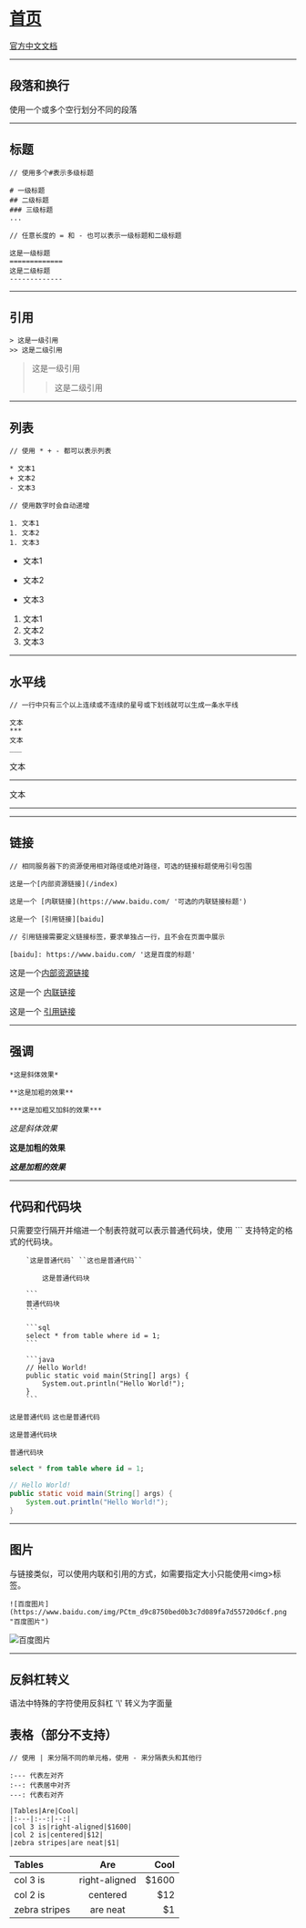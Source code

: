 # [首页](/)

[官方中文文档](https://markdown-zh.readthedocs.io/en/latest/)

***

## 段落和换行

使用一个或多个空行划分不同的段落

***

## 标题

```
// 使用多个#表示多级标题

# 一级标题
## 二级标题
### 三级标题
...

// 任意长度的 = 和 - 也可以表示一级标题和二级标题

这是一级标题
=============
这是二级标题
-------------
```

***

## 引用

```
> 这是一级引用
>> 这是二级引用
```

> 这是一级引用
>> 这是二级引用

***

## 列表

```
// 使用 * + - 都可以表示列表

* 文本1
+ 文本2
- 文本3

// 使用数字时会自动递增

1. 文本1
1. 文本2
1. 文本3
```

* 文本1
+ 文本2
- 文本3

1. 文本1
1. 文本2
1. 文本3

***

## 水平线

```
// 一行中只有三个以上连续或不连续的星号或下划线就可以生成一条水平线

文本
***
文本
___
```

文本
***
文本
___

***

## 链接

```
// 相同服务器下的资源使用相对路径或绝对路径，可选的链接标题使用引号包围

这是一个[内部资源链接](/index)

这是一个 [内联链接](https://www.baidu.com/ '可选的内联链接标题') 

这是一个 [引用链接][baidu]

// 引用链接需要定义链接标签，要求单独占一行，且不会在页面中展示

[baidu]: https://www.baidu.com/ '这是百度的标题'
```
这是一个[内部资源链接](/index)

这是一个 [内联链接](https://www.baidu.com/ '可选的内联链接标题') 

这是一个 [引用链接][baidu]

[baidu]: https://www.baidu.com/ '这是百度的标题'

***

## 强调

```
*这是斜体效果*

**这是加粗的效果**

***这是加粗又加斜的效果***
```

*这是斜体效果*

**这是加粗的效果**

***这是加粗的效果***

***

## 代码和代码块

只需要空行隔开并缩进一个制表符就可以表示普通代码块，使用 ``` 支持特定的格式的代码块。

```
    `这是普通代码` ``这也是普通代码``

        这是普通代码块

    ```
    普通代码块
    ```

    ```sql
    select * from table where id = 1;
    ```

    ```java
    // Hello World!
    public static void main(String[] args) {
        System.out.println("Hello World!");
    }
    ```
```

`这是普通代码` ``这也是普通代码``

    这是普通代码块

```
普通代码块
```

```sql
select * from table where id = 1;
```

```java
// Hello World!
public static void main(String[] args) {
    System.out.println("Hello World!");
}
```
***

## 图片

与链接类似，可以使用内联和引用的方式，如需要指定大小只能使用\<img>标签。

```text
![百度图片](https://www.baidu.com/img/PCtm_d9c8750bed0b3c7d089fa7d55720d6cf.png "百度图片")
```

![百度图片](https://www.baidu.com/img/PCtm_d9c8750bed0b3c7d089fa7d55720d6cf.png "百度图片")

***

## 反斜杠转义

语法中特殊的字符使用反斜杠 '\\' 转义为字面量


## 表格（部分不支持）

```
// 使用 | 来分隔不同的单元格，使用 - 来分隔表头和其他行

:--- 代表左对齐
:--: 代表居中对齐
---: 代表右对齐

|Tables|Are|Cool|
|:---|:--:|--:|
|col 3 is|right-aligned|$1600|
|col 2 is|centered|$12|
|zebra stripes|are neat|$1|
```
|Tables|Are|Cool|
|:---|:--:|--:|
|col 3 is|right-aligned|$1600|
|col 2 is|centered|$12|
|zebra stripes|are neat|$1|
